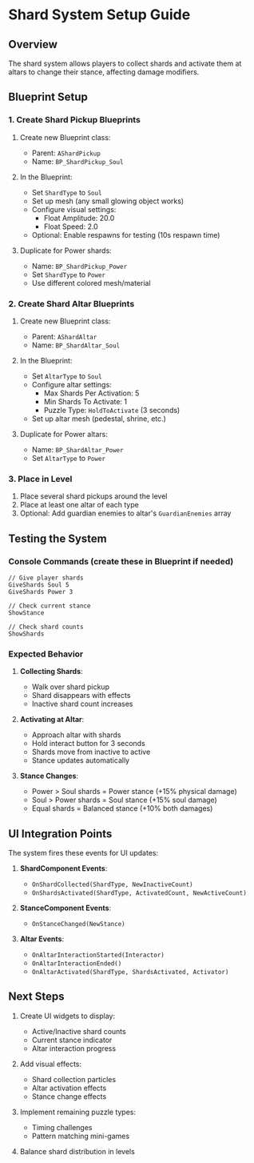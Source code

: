# Shard System Setup Guide

## Overview
The shard system allows players to collect shards and activate them at altars to change their stance, affecting damage modifiers.

## Blueprint Setup

### 1. Create Shard Pickup Blueprints

1. Create new Blueprint class:
   - Parent: `AShardPickup`
   - Name: `BP_ShardPickup_Soul`
   
2. In the Blueprint:
   - Set `ShardType` to `Soul`
   - Set up mesh (any small glowing object works)
   - Configure visual settings:
     - Float Amplitude: 20.0
     - Float Speed: 2.0
   - Optional: Enable respawns for testing (10s respawn time)
   
3. Duplicate for Power shards:
   - Name: `BP_ShardPickup_Power`
   - Set `ShardType` to `Power`
   - Use different colored mesh/material

### 2. Create Shard Altar Blueprints

1. Create new Blueprint class:
   - Parent: `AShardAltar`
   - Name: `BP_ShardAltar_Soul`
   
2. In the Blueprint:
   - Set `AltarType` to `Soul`
   - Configure altar settings:
     - Max Shards Per Activation: 5
     - Min Shards To Activate: 1
     - Puzzle Type: `HoldToActivate` (3 seconds)
   - Set up altar mesh (pedestal, shrine, etc.)
   
3. Duplicate for Power altars:
   - Name: `BP_ShardAltar_Power`
   - Set `AltarType` to `Power`

### 3. Place in Level

1. Place several shard pickups around the level
2. Place at least one altar of each type
3. Optional: Add guardian enemies to altar's `GuardianEnemies` array

## Testing the System

### Console Commands (create these in Blueprint if needed)
```
// Give player shards
GiveShards Soul 5
GiveShards Power 3

// Check current stance
ShowStance

// Check shard counts
ShowShards
```

### Expected Behavior

1. **Collecting Shards**:
   - Walk over shard pickup
   - Shard disappears with effects
   - Inactive shard count increases

2. **Activating at Altar**:
   - Approach altar with shards
   - Hold interact button for 3 seconds
   - Shards move from inactive to active
   - Stance updates automatically

3. **Stance Changes**:
   - Power > Soul shards = Power stance (+15% physical damage)
   - Soul > Power shards = Soul stance (+15% soul damage)
   - Equal shards = Balanced stance (+10% both damages)

## UI Integration Points

The system fires these events for UI updates:

1. **ShardComponent Events**:
   - `OnShardCollected(ShardType, NewInactiveCount)`
   - `OnShardsActivated(ShardType, ActivatedCount, NewActiveCount)`

2. **StanceComponent Events**:
   - `OnStanceChanged(NewStance)`

3. **Altar Events**:
   - `OnAltarInteractionStarted(Interactor)`
   - `OnAltarInteractionEnded()`
   - `OnAltarActivated(ShardType, ShardsActivated, Activator)`

## Next Steps

1. Create UI widgets to display:
   - Active/Inactive shard counts
   - Current stance indicator
   - Altar interaction progress

2. Add visual effects:
   - Shard collection particles
   - Altar activation effects
   - Stance change effects

3. Implement remaining puzzle types:
   - Timing challenges
   - Pattern matching mini-games

4. Balance shard distribution in levels